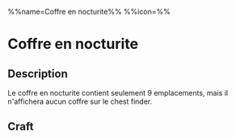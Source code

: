 %%name=Coffre en nocturite%%
%%icon=%%

# Coffre en nocturite

## Description

Le coffre en nocturite contient seulement 9 emplacements, mais il n'affichera aucun coffre sur le chest finder.

## Craft

